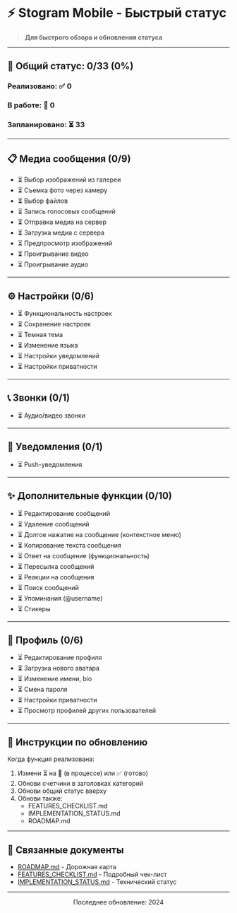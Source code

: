 # ⚡ Stogram Mobile - Быстрый статус

> **Для быстрого обзора и обновления статуса**

---

## 🎯 Общий статус: 0/33 (0%)

### Реализовано: ✅ 0
### В работе: 🚧 0
### Запланировано: ⏳ 33

---

## 📋 Медиа сообщения (0/9)

- ⏳ Выбор изображений из галереи
- ⏳ Съемка фото через камеру
- ⏳ Выбор файлов
- ⏳ Запись голосовых сообщений
- ⏳ Отправка медиа на сервер
- ⏳ Загрузка медиа с сервера
- ⏳ Предпросмотр изображений
- ⏳ Проигрывание видео
- ⏳ Проигрывание аудио

---

## ⚙️ Настройки (0/6)

- ⏳ Функциональность настроек
- ⏳ Сохранение настроек
- ⏳ Темная тема
- ⏳ Изменение языка
- ⏳ Настройки уведомлений
- ⏳ Настройки приватности

---

## 📞 Звонки (0/1)

- ⏳ Аудио/видео звонки

---

## 🔔 Уведомления (0/1)

- ⏳ Push-уведомления

---

## ✨ Дополнительные функции (0/10)

- ⏳ Редактирование сообщений
- ⏳ Удаление сообщений
- ⏳ Долгое нажатие на сообщение (контекстное меню)
- ⏳ Копирование текста сообщения
- ⏳ Ответ на сообщение (функциональность)
- ⏳ Пересылка сообщений
- ⏳ Реакции на сообщения
- ⏳ Поиск сообщений
- ⏳ Упоминания (@username)
- ⏳ Стикеры

---

## 👤 Профиль (0/6)

- ⏳ Редактирование профиля
- ⏳ Загрузка нового аватара
- ⏳ Изменение имени, bio
- ⏳ Смена пароля
- ⏳ Настройки приватности
- ⏳ Просмотр профилей других пользователей

---

## 📝 Инструкции по обновлению

Когда функция реализована:

1. Измени ⏳ на 🚧 (в процессе) или ✅ (готово)
2. Обнови счетчики в заголовках категорий
3. Обнови общий статус вверху
4. Обнови также:
   - FEATURES_CHECKLIST.md
   - IMPLEMENTATION_STATUS.md
   - ROADMAP.md

---

## 🔗 Связанные документы

- [ROADMAP.md](./ROADMAP.md) - Дорожная карта
- [FEATURES_CHECKLIST.md](./FEATURES_CHECKLIST.md) - Подробный чек-лист
- [IMPLEMENTATION_STATUS.md](./IMPLEMENTATION_STATUS.md) - Технический статус

---

<div align="center">
  <p>Последнее обновление: 2024</p>
</div>

